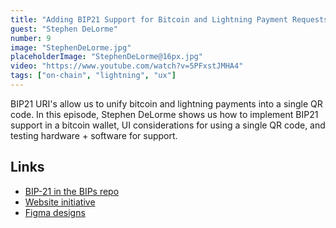 ```yaml
---
title: "Adding BIP21 Support for Bitcoin and Lightning Payment Requests"
guest: "Stephen DeLorme"
number: 9
image: "StephenDeLorme.jpg"
placeholderImage: "StephenDeLorme@16px.jpg"
video: "https://www.youtube.com/watch?v=5PFxstJMHA4"
tags: ["on-chain", "lightning", "ux"]
---
```


BIP21 URI's allow us to unify bitcoin and lightning payments into a single QR code. In this episode, Stephen DeLorme shows us how to implement BIP21 support in a bitcoin wallet, UI considerations for using a single QR code, and testing hardware + software for support.

## Links

- [BIP-21 in the BIPs repo](https://github.com/bitcoin/bips/blob/master/bip-0021.mediawiki)
- [Website initiative](https://bitcoinqr.dev/)
- [Figma designs](https://www.figma.com/file/1D00P5PzN9IJSTrrTUbxr7/BIP21-UI-Flows?node-id=0%3A1&t=Q27O49jYnJWOiYnx-0)